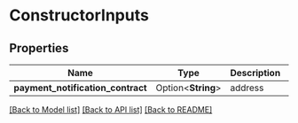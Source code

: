# ConstructorInputs

## Properties

Name | Type | Description | Notes
------------ | ------------- | ------------- | -------------
**payment_notification_contract** | Option<**String**> | address | [optional]

[[Back to Model list]](../README.md#documentation-for-models) [[Back to API list]](../README.md#documentation-for-api-endpoints) [[Back to README]](../README.md)


